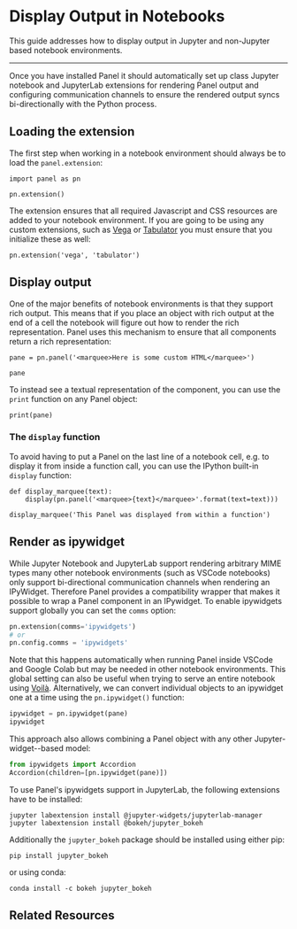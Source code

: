 # Display Output in Notebooks

This guide addresses how to display output in Jupyter and non-Jupyter based notebook environments.

---

Once you have installed Panel it should automatically set up class Jupyter notebook and JupyterLab extensions for rendering Panel output and configuring communication channels to ensure the rendered output syncs bi-directionally with the Python process.

## Loading the extension

The first step when working in a notebook environment should always be to load the `panel.extension`:

```{pyodide}
import panel as pn

pn.extension()
```

The extension ensures that all required Javascript and CSS resources are added to your notebook environment. If you are going to be using any custom extensions, such as [Vega](../../reference/panes/Vega) or [Tabulator](../../reference/widgets/Tabulator) you must ensure that you initialize these as well:

```{pyodide}
pn.extension('vega', 'tabulator')
```

## Display output

One of the major benefits of notebook environments is that they support rich output. This means that if you place an object with rich output at the end of a cell the notebook will figure out how to render the rich representation. Panel uses this mechanism to ensure that all components return a rich representation:

```{pyodide}
pane = pn.panel('<marquee>Here is some custom HTML</marquee>')

pane
```

To instead see a textual representation of the component, you can use the `print` function on any Panel object:

```{pyodide}
print(pane)
```

### The ``display`` function

To avoid having to put a Panel on the last line of a notebook cell, e.g. to display it from inside a function call, you can use the IPython built-in ``display`` function:

```{pyodide}
def display_marquee(text):
    display(pn.panel('<marquee>{text}</marquee>'.format(text=text)))

display_marquee('This Panel was displayed from within a function')
```

## Render as ipywidget

While Jupyter Notebook and JupyterLab support rendering arbitrary MIME types many other notebook environments (such as VSCode notebooks) only support bi-directional communication channels when rendering an IPyWidget. Therefore Panel provides a compatibility wrapper that makes it possible to wrap a Panel component in an IPywidget. To enable ipywidgets support globally you can set the `comms` option:

```python
pn.extension(comms='ipywidgets')
# or
pn.config.comms = 'ipywidgets'
```

Note that this happens automatically when running Panel inside VSCode and Google Colab but may be needed in other notebook environments. This global setting can also be useful when trying to serve an entire notebook using [Voilà](https://github.com/voila-dashboards/voila). Alternatively, we can convert individual objects to an ipywidget one at a time using the `pn.ipywidget()` function:

```python
ipywidget = pn.ipywidget(pane)
ipywidget
```

This approach also allows combining a Panel object with any other Jupyter-widget--based model:

```python
from ipywidgets import Accordion
Accordion(children=[pn.ipywidget(pane)])
```

To use Panel's ipywidgets support in JupyterLab, the following extensions have to be installed:

```
jupyter labextension install @jupyter-widgets/jupyterlab-manager
jupyter labextension install @bokeh/jupyter_bokeh
```

Additionally the `jupyter_bokeh` package should be installed using either pip:

```
pip install jupyter_bokeh
```

or using conda:

```
conda install -c bokeh jupyter_bokeh
```
## Related Resources
